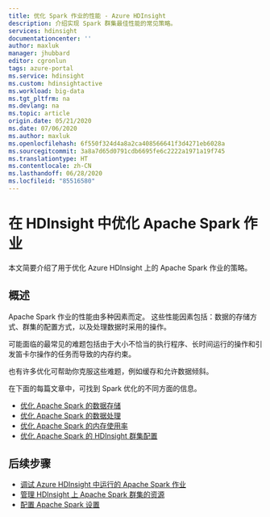 ```yaml
---
title: 优化 Spark 作业的性能 - Azure HDInsight
description: 介绍实现 Spark 群集最佳性能的常见策略。
services: hdinsight
documentationcenter: ''
author: maxluk
manager: jhubbard
editor: cgronlun
tags: azure-portal
ms.service: hdinsight
ms.custom: hdinsightactive
ms.workload: big-data
ms.tgt_pltfrm: na
ms.devlang: na
ms.topic: article
origin.date: 05/21/2020
ms.date: 07/06/2020
ms.author: maxluk
ms.openlocfilehash: 6f550f324d4a8a2ca408566641f3d4271eb6028a
ms.sourcegitcommit: 3a8a7d65d0791cdb6695fe6c2222a1971a19f745
ms.translationtype: HT
ms.contentlocale: zh-CN
ms.lasthandoff: 06/28/2020
ms.locfileid: "85516580"
---
```

# <a name="optimize-apache-spark-jobs-in-hdinsight"></a>在 HDInsight 中优化 Apache Spark 作业

本文简要介绍了用于优化 Azure HDInsight 上的 Apache Spark 作业的策略。

## <a name="overview"></a>概述

Apache Spark 作业的性能由多种因素而定。 这些性能因素包括：数据的存储方式、群集的配置方式，以及处理数据时采用的操作。

可能面临的最常见的难题包括由于大小不恰当的执行程序、长时间运行的操作和引发笛卡尔操作的任务而导致的内存约束。

也有许多优化可帮助你克服这些难题，例如缓存和允许数据倾斜。

在下面的每篇文章中，可找到 Spark 优化的不同方面的信息。

* [优化 Apache Spark 的数据存储](optimize-data-storage.md)
* [优化 Apache Spark 的数据处理](optimize-data-processing.md)
* [优化 Apache Spark 的内存使用率](optimize-memory-usage.md)
* [优化 Apache Spark 的 HDInsight 群集配置](optimize-cluster-configuration.md)

## <a name="next-steps"></a>后续步骤

* [调试 Azure HDInsight 中运行的 Apache Spark 作业](apache-spark-job-debugging.md)
* [管理 HDInsight 上 Apache Spark 群集的资源](apache-spark-resource-manager.md)
* [配置 Apache Spark 设置](apache-spark-settings.md)
